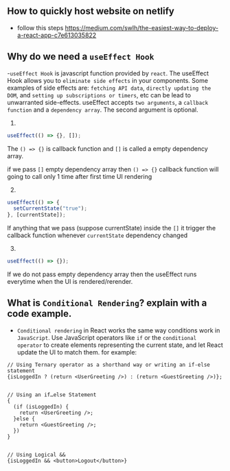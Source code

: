 ## How to quickly host website on netlify

- follow this steps https://medium.com/swlh/the-easiest-way-to-deploy-a-react-app-c7e613035822

## Why do we need a `useEffect Hook`

-`useEffect Hook` is javascript function provided by `react`. The useEffect Hook allows you to `eliminate side effects` in your components. Some examples of side effects are: `fetching API data`, `directly updating the DOM`, and `setting up subscriptions or timers`, etc can be lead to unwarranted side-effects.
useEffect accepts `two arguments`, a `callback function` and a `dependency array`. The second argument is optional.

1.

```jsx
useEffect(() => {}, []);
```

The `() => {}` is callback function and `[]` is called a empty dependency array.

if we pass `[]` empty dependency array then `() => {}` callback function will going to call only 1 time after first time UI rendering

2.

```jsx
useEffect(() => {
  setCurrentState("true");
}, [currentState]);
```

If anything that we pass (suppose currentState) inside the `[]` it trigger the callback function whenever `currentState` dependency changed

3.

```jsx
useEffect(() => {});
```

If we do not pass empty dependency array then the useEffect runs everytime when the UI is rendered/rerender.

## What is `Conditional Rendering`? explain with a code example.

- `Conditional rendering` in React works the same way conditions work in `JavaScript`. Use JavaScript operators like `if` or the `conditional operator` to create elements representing the current state, and let React update the UI to match them. for example:

```
// Using Ternary operator as a shorthand way or writing an if-else statement
{isLoggedIn ? (return <UserGreeting />) : (return <GuestGreeting />)};


// Using an if…else Statement
{
  (if (isLoggedIn) {
    return <UserGreeting />;
  }else {
    return <GuestGreeting />;
  })
}


// Using Logical &&
{isLoggedIn && <button>Logout</button>}
```
